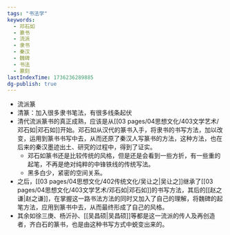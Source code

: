 ```yaml
---
tags: "书法学"
keywords:
  - 邓石如
  - 篆书
  - 流派
  - 隶书
  - 秦汉
  - 魏碑
  - 书法
  - 篆刻
lastIndexTime: 1736236289885
dg-publish: true
---
```

- 流派篆
- 清篆：加入很多隶书笔法，有很多线条起伏
- 清代流派篆书的真正成熟，应该是从[[03 pages/04思想文化/403文学艺术/邓石如\|邓石如]]开始。邓石如从汉代的篆书入手，将隶书的书写方法，加以改变，运用到篆书书写中去，从而还原了秦汉人写篆书的方法，这种方法，也在后来的秦汉墨迹出土、研究的过程中，得到了证实。
  	- 邓石如篆书还是比较传统的风格，但是还是会看到一些方折，有一些重的起笔，不再是绝对纯粹的中锋铁线的传统写法。
	- 黑多白少，紧密的空间关系。
- 之后，[[03 pages/04思想文化/402传统文化/吴让之\|吴让之]]继承了[[03 pages/04思想文化/403文学艺术/邓石如\|邓石如]]的书写方法，其后的[[赵之谦\|赵之谦]]，在掌握这一路书法方法的同时又加入了自己的理解，将魏碑的起笔方法，应用到篆书中去，从而最终形成了自己的风格。
- 其余如徐三庚、杨沂孙、[[吴昌硕\|吴昌硕]]等都是这一流派的传人及再创造者，齐白石的篆书，也是由这种书写方式中蜕变出来的。